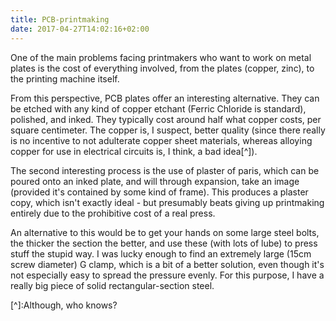 ```yaml
---
title: PCB-printmaking
date: 2017-04-27T14:02:16+02:00
---
```


One of the main problems facing printmakers who want to work on metal plates is the cost of everything involved, from the plates (copper, zinc), to the printing machine itself. 
<!--more-->

From this perspective, PCB plates offer an interesting alternative. They can be etched with any kind of copper etchant (Ferric Chloride is standard), polished, and inked. They typically cost around half what copper costs, per square centimeter. The copper is, I suspect, better quality (since there really is no incentive to not adulterate copper sheet materials, whereas alloying copper for use in electrical circuits is, I think, a bad idea[^]). 

The second interesting process is the use of plaster of paris, which can be poured onto an inked plate, and will through expansion, take an image (provided it's contained by some kind of frame). This produces a plaster copy, which isn't exactly ideal - but presumably beats giving up printmaking entirely due to the prohibitive cost of a real press.

An alternative to this would be to get your hands on some large steel bolts, the thicker the section the better, and use these (with lots of lube) to press stuff the stupid way. I was lucky enough to find an extremely large (15cm screw diameter) G clamp, which is a bit of a better solution, even though it's not especially easy to spread the pressure evenly. For this purpose, I have a really big piece of solid rectangular-section steel.

[^]:Although, who knows? 
